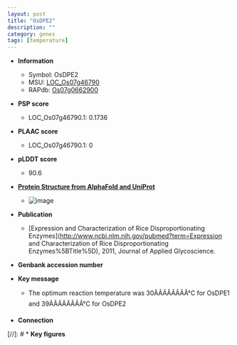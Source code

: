 ```yaml
---
layout: post
title: "OsDPE2"
description: ""
category: genes
tags: [temperature]
---
```


* **Information**  
    + Symbol: OsDPE2  
    + MSU: [LOC_Os07g46790](http://rice.plantbiology.msu.edu/cgi-bin/ORF_infopage.cgi?orf=LOC_Os07g46790)  
    + RAPdb: [Os07g0662900](http://rapdb.dna.affrc.go.jp/viewer/gbrowse_details/irgsp1?name=Os07g0662900)  

* **PSP score**  
    + LOC_Os07g46790.1: 0.1736 

* **PLAAC score**  
    + LOC_Os07g46790.1: 0 

* **pLDDT score**
    + 90.6

* **[Protein Structure from AlphaFold and UniProt](https://www.uniprot.org/uniprotkb/Q69Q02/entry#structure)**
    + ![image](https://ricepsp.github.io/images/Q6/AF-Q69Q02-F1.png)

* **Publication**  
    + [Expression and Characterization of Rice Disproportionating Enzymes](http://www.ncbi.nlm.nih.gov/pubmed?term=Expression and Characterization of Rice Disproportionating Enzymes%5BTitle%5D), 2011, Journal of Applied Glycoscience.

* **Genbank accession number**  

* **Key message**  
    + The optimum reaction temperature was 30ÃÂÃÂÃÂÃÂ°C for OsDPE1 and 39ÃÂÃÂÃÂÃÂ°C for OsDPE2

* **Connection**  

[//]: # * **Key figures**  


